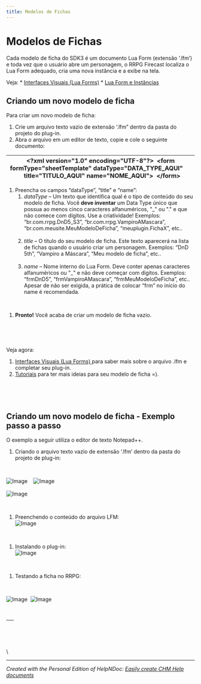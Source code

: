 ```yaml
---
title: Modelos de Fichas
---
```


# Modelos de Fichas

Cada modelo de ficha do SDK3 é um documento Lua Form (extensão ‘.lfm’) e toda vez que o usuário abre um personagem, o RRPG Firecast localiza o Lua Form adequado, cria uma nova instância e a exibe na tela.

Veja:
    * [Interfaces Visuais (Lua Forms)](<InterfacesVisuaisLuaForms.md>)
    * [Lua Form e Instâncias](<LuaFormeInstancias.md>)

## Criando um novo modelo de ficha
Para criar um novo modelo de ficha:

1. Crie um arquivo texto vazio de extensão ‘.lfm” dentro da pasta do projeto do plug-in.
2. Abra o arquivo em um editor de texto, copie e cole o seguinte documento:

| **\<?xml** version="1.0" encoding="UTF-8"**?\>**&nbsp; **\<form** formType="sheetTemplate" dataType="DATA\_TYPE\_AQUI"  &nbsp; &nbsp; &nbsp; title="TITULO\_AQUI" name="NOME\_AQUI"**\>**&nbsp; **\</form\>** |
| --- |

1. Preencha os campos “dataType”, “title” e “name”:
   1. *dataType* – Um texto que identifica qual é o tipo de conteúdo do seu modelo de ficha. Você **deve inventar** um Data Type único que possua ao menos cinco caracteres alfanuméricos, "\_" ou "." e que não comece com dígitos. Use a criatividade\! Exemplos: “br.com.rrpg.DnD5\_S3”, “br.com.rrpg.VampiroAMascara”, “br.com.meusite.MeuModeloDeFicha”, “meuplugin.FichaX”, etc..\
&nbsp;
   1. *title* – O título do seu modelo de ficha. Este texto aparecerá na lista de fichas quando o usuário criar um personagem. Exemplos: “DnD 5th”, “Vampiro a Máscara”, “Meu modelo de ficha”, etc..\
&nbsp;
   1. *name* – Nome interno do Lua Form. Deve conter apenas caracteres alfanuméricos ou "\_" e não deve começar com dígitos. Exemplos: “frmDnD5”, “frmVampiroAMascara”, “frmMeuModeloDeFicha”, etc.. Apesar de não ser exigida, a prática de colocar “frm” no início do name é recomendada.

&nbsp;

1. **Pronto\!** Você acaba de criar um modelo de ficha vazio.&nbsp;

&nbsp;

&nbsp;

Veja agora:

1. [Interfaces Visuais (Lua Forms) ](<InterfacesVisuaisLuaForms.md>)para saber mais sobre o arquivo .lfm e completar seu plug-in.
1. [Tutoriais](<Tutoriais.md>) para ter mais ideias para seu modelo de ficha =).

&nbsp;

&nbsp;

## Criando um novo modelo de ficha - Exemplo passo a passo

O exemplo a seguir utiliza o editor de texto Notepad++.

1. Criando o arquivo texto vazio de extensão ‘.lfm’ dentro da pasta do projeto de plug-in:

&nbsp;

![Image](<lib/NewItem16.png>)&nbsp; &nbsp; ![Image](<lib/NewItem15.png>)\
\
![Image](<lib/NewItem14.png>)

&nbsp;

1. Preenchendo o conteúdo do arquivo LFM:\
![Image](<lib/NewItem13.png>)

&nbsp;

1. Instalando o plug-in:\
![Image](<lib/NewItem12.png>)

&nbsp;

1. Testando a ficha no RRPG:

&nbsp;

![Image](<lib/NewItem11.png>)&nbsp; ![Image](<lib/NewItem10.png>)

&nbsp;

| &nbsp; |
| --- |


&nbsp;

\

***
_Created with the Personal Edition of HelpNDoc: [Easily create CHM Help documents](<https://www.helpndoc.com/feature-tour>)_
